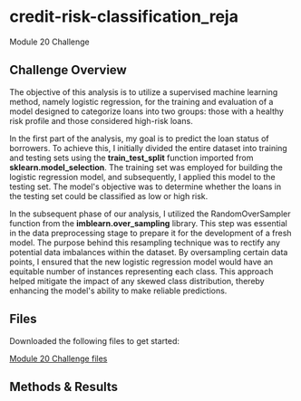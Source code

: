 # credit-risk-classification_reja
Module 20 Challenge


## Challenge Overview ##

The objective of this analysis is to utilize a supervised machine learning method, namely logistic regression, for the training and evaluation of a model designed to categorize loans into two groups: those with a healthy risk profile and those considered high-risk loans.

In the first part of the analysis, my goal is to predict the loan status of borrowers. To achieve this, I initially divided the entire dataset into training and testing sets using the **train_test_split** function imported from **sklearn.model_selection**. The training set was employed for building the logistic regression model, and subsequently, I applied this model to the testing set. The model's objective was to determine whether the loans in the testing set could be classified as low or high risk.

In the subsequent phase of our analysis, I utilized the RandomOverSampler function from the **imblearn.over_sampling** library. This step was essential in the data preprocessing stage to prepare it for the development of a fresh model. The purpose behind this resampling technique was to rectify any potential data imbalances within the dataset. By oversampling certain data points, I ensured that the new logistic regression model would have an equitable number of instances representing each class. This approach helped mitigate the impact of any skewed class distribution, thereby enhancing the model's ability to make reliable predictions.


## Files ##

Downloaded the following files to get started:

[Module 20 Challenge files](https://bootcampspot.instructure.com/courses/3819/assignments/56660?module_item_id=1001084)

## Methods & Results ##
